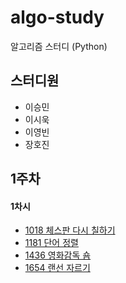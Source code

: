 # algo-study
알고리즘 스터디 (Python)

## 스터디원
* 이승민
* 이시욱
* 이영빈
* 장호진

## 1주차 
#### 1차시
* [1018 체스판 다시 칠하기](https://www.acmicpc.net/problem/1018)
* [1181 단어 정렬](https://www.acmicpc.net/problem/1181)
* [1436 영화감독 숌](https://www.acmicpc.net/problem/1436)
* [1654 랜선 자르기](https://www.acmicpc.net/problem/1654)
